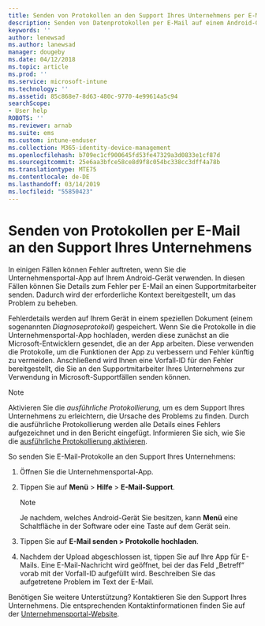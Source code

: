 ```yaml
---
title: Senden von Protokollen an den Support Ihres Unternehmens per E-Mail | Microsoft-Dokumentation
description: Senden von Datenprotokollen per E-Mail auf einem Android-Gerät
keywords: ''
author: lenewsad
ms.author: lanewsad
manager: dougeby
ms.date: 04/12/2018
ms.topic: article
ms.prod: ''
ms.service: microsoft-intune
ms.technology: ''
ms.assetid: 85c868e7-8d63-480c-9770-4e99614a5c94
searchScope:
- User help
ROBOTS: ''
ms.reviewer: arnab
ms.suite: ems
ms.custom: intune-enduser
ms.collection: M365-identity-device-management
ms.openlocfilehash: b709ec1cf900645fd53fe47329a3d0833e1cf87d
ms.sourcegitcommit: 25e6aa3bfce58ce8d9f8c054bc338cc3dff4a78b
ms.translationtype: MTE75
ms.contentlocale: de-DE
ms.lasthandoff: 03/14/2019
ms.locfileid: "55850423"
---
```

# <a name="email-logs-to-your-company-support"></a>Senden von Protokollen per E-Mail an den Support Ihres Unternehmens

In einigen Fällen können Fehler auftreten, wenn Sie die Unternehmensportal-App auf Ihrem Android-Gerät verwenden. In diesen Fällen können Sie Details zum Fehler per E-Mail an einen Supportmitarbeiter senden. Dadurch wird der erforderliche Kontext bereitgestellt, um das Problem zu beheben.  

Fehlerdetails werden auf Ihrem Gerät in einem speziellen Dokument (einem sogenannten _Diagnoseprotokoll_) gespeichert. Wenn Sie die Protokolle in die Unternehmensportal-App hochladen, werden diese zunächst an die Microsoft-Entwicklern gesendet, die an der App arbeiten. Diese verwenden die Protokolle, um die Funktionen der App zu verbessern und Fehler künftig zu vermeiden. Anschließend wird Ihnen eine Vorfall-ID für den Fehler bereitgestellt, die Sie an den Supportmitarbeiter Ihres Unternehmens zur Verwendung in Microsoft-Supportfällen senden können.

> [!Note]
> Aktivieren Sie die _ausführliche Protokollierung_, um es dem Support Ihres Unternehmens zu erleichtern, die Ursache des Problems zu finden. Durch die ausführliche Protokollierung werden alle Details eines Fehlers aufgezeichnet und in den Bericht eingefügt. Informieren Sie sich, wie Sie die [ausführliche Protokollierung aktivieren](use-verbose-logging-to-help-your-it-administrator-fix-device-issues-android.md).  

So senden Sie E-Mail-Protokolle an den Support Ihres Unternehmens:

1.  Öffnen Sie die Unternehmensportal-App.

2.  Tippen Sie auf **Menü** > **Hilfe** > **E-Mail-Support**.

    > [!NOTE]
    > Je nachdem, welches Android-Gerät Sie besitzen, kann **Menü** eine Schaltfläche in der Software oder eine Taste auf dem Gerät sein.

3.  Tippen Sie auf **E-Mail senden > Protokolle hochladen**.
4.  Nachdem der Upload abgeschlossen ist, tippen Sie auf Ihre App für E-Mails. Eine E-Mail-Nachricht wird geöffnet, bei der das Feld „Betreff“ vorab mit der Vorfall-ID aufgefüllt wird. Beschreiben Sie das aufgetretene Problem im Text der E-Mail.  

Benötigen Sie weitere Unterstützung? Kontaktieren Sie den Support Ihres Unternehmens. Die entsprechenden Kontaktinformationen finden Sie auf der [Unternehmensportal-Website](https://go.microsoft.com/fwlink/?linkid=2010980).
